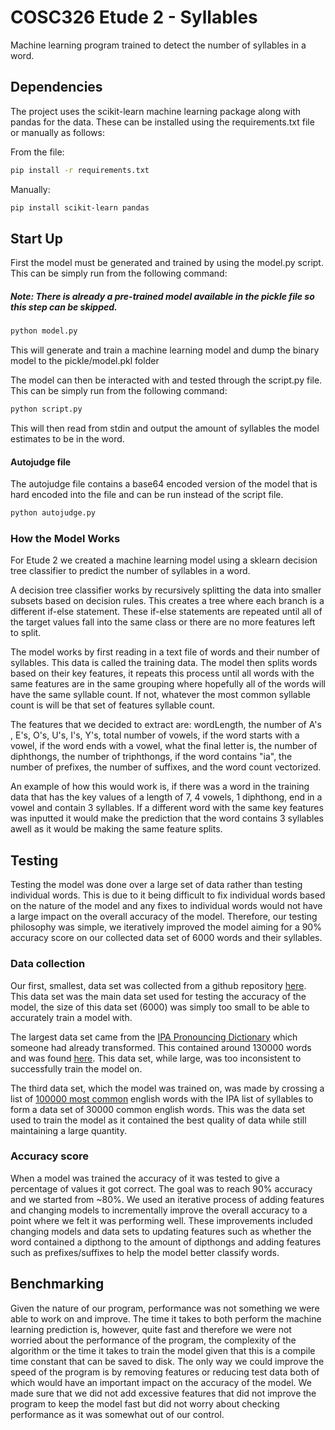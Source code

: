 # COSC326 Etude 2 - Syllables

Machine learning program trained to detect the number of syllables in a word.

## Dependencies
The project uses the scikit-learn machine learning package along with pandas for the data. These can be installed using the requirements.txt file or manually as follows:

From the file:
```bash
pip install -r requirements.txt
```
Manually:
```bash
pip install scikit-learn pandas
```

## Start Up

First the model must be generated and trained by using the model.py script. This can be simply run from the following command:

##### Note: There is already a pre-trained model available in the pickle file so this step can be skipped.

```bash
python model.py
```
This will generate and train a machine learning model and dump the binary model to the pickle/model.pkl folder

The model can then be interacted with and tested through the script.py file. This can be simply run from the following command:

```bash
python script.py
```

This will then read from stdin and output the amount of syllables the model estimates to be in the word.

#### Autojudge file
The autojudge file contains a base64 encoded version of the model that is hard encoded into the file and can be run instead of the script file.

```bash
python autojudge.py
```

### How the Model Works

For Etude 2 we created a machine learning model using a sklearn decision tree classifier to predict the number of syllables in a word.

A decision tree classifier works by recursively splitting the data into smaller subsets based on decision rules. This creates a tree where each branch is a different if-else statement. These if-else statements are repeated until all of the target values fall into the same class or there are no more features left to split.

The model works by first reading in a text file of words and their number of syllables. This data is called the training data. The model then splits words based on their key features, it repeats this process until all words with the same features are in the same grouping where hopefully all of the words will have the same syllable count. If not, whatever the most common syllable count is will be that set of features syllable count.

The features that we decided to extract are: wordLength, the number of A's , E's, O's, U's, I's, Y's, total number of vowels, if the word starts with a vowel, if the word ends with a vowel, what the final letter is, the number of diphthongs, the number of triphthongs, if the word contains "ia", the number of prefixes, the number of suffixes, and the word count vectorized.

An example of how this would work is, if there was a word in the training data that has the key values of a length of 7, 4 vowels, 1 diphthong, end in a vowel and contain 3 syllables. If a different word with the same key features was inputted it would make the prediction that the word contains 3 syllables awell as it would be making the same feature splits.

## Testing

Testing the model was done over a large set of data rather than testing individual words. This is due to it being difficult to fix individual words based on the nature of the model and any fixes to individual words would not have a large impact on the overall accuracy of the model. Therefore, our testing philosophy was simple, we iteratively improved the model aiming for a 90% accuracy score on our collected data set of 6000 words and their syllables. 

### Data collection

Our first, smallest, data set was collected from a github repository [here](https://github.com/mholtzscher/syllapy/blob/master/syllapy/data.csv). This data set was the main data set used for testing the accuracy of the model, the size of this data set (6000) was simply too small to be able to accurately train a model with.

The largest data set came from the [IPA Pronouncing Dictionary](https://github.com/open-dict-data/ipa-dict) which someone had already transformed. This contained around 130000 words and was found [here](https://www.kaggle.com/datasets/schwartstack/english-phonetic-and-syllable-count-dictionary). This data set, while large, was too inconsistent to successfully train the model on.

The third data set, which the model was trained on, was made by crossing a list of [100000 most common](https://gist.github.com/h3xx/1976236) english words with the IPA list of syllables to form a data set of 30000 common english words. This was the data set used to train the model as it contained the best quality of data while still maintaining a large quantity.

### Accuracy score

When a model was trained the accuracy of it was tested to give a percentage of values it got correct. The goal was to reach 90% accuracy and we started from ~80%. We used an iterative process of adding features and changing models to incrementally improve the overall accuracy to a point where we felt it was performing well. These improvements included changing models and data sets to updating features such as whether the word contained a dipthong to the amount of dipthongs and adding features such as prefixes/suffixes to help the model better classify words.

## Benchmarking

Given the nature of our program, performance was not something we were able to work on and improve. The time it takes to both perform the machine learning prediction is, however, quite fast and therefore we were not worried about the performance of the program, the complexity of the algorithm or the time it takes to train the model given that this is a compile time constant that can be saved to disk. The only way we could improve the speed of the program is by removing features or reducing test data both of which would have an important impact on the accuracy of the model. We made sure that we did not add excessive features that did not improve the program to keep the model fast but did not worry about checking performance as it was somewhat out of our control.
